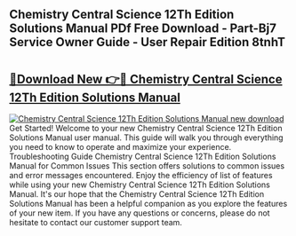 ## Chemistry Central Science 12Th Edition Solutions Manual PDf Free Download - Part-Bj7 Service Owner Guide - User Repair Edition 8tnhT

# <h2><a href="http://bc79121.oget.top/?id=Chemistry+Central+Science+12Th+Edition+Solutions+Manual">🔗Download New 👉🔴 Chemistry Central Science 12Th Edition Solutions Manual</a></h2>

[![Chemistry Central Science 12Th Edition Solutions Manual new download](https://i.imgur.com/5g1atiW.png)](http://bc79121.oget.top/?id=Chemistry+Central+Science+12Th+Edition+Solutions+Manual)
Get Started! Welcome to your new Chemistry Central Science 12Th Edition Solutions Manual user manual. This guide will walk you through everything you need to know to operate and maximize your experience. Troubleshooting Guide Chemistry Central Science 12Th Edition Solutions Manual for Common Issues This section offers solutions to common issues and error messages encountered. Enjoy the efficiency of list of features while using your new Chemistry Central Science 12Th Edition Solutions Manual. It's our hope that the Chemistry Central Science 12Th Edition Solutions Manual has been a helpful companion as you explore the features of your new item. If you have any questions or concerns, please do not hesitate to contact our customer support team.
